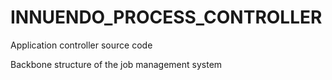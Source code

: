 # INNUENDO_PROCESS_CONTROLLER
Application controller source code

Backbone structure of the job management system
